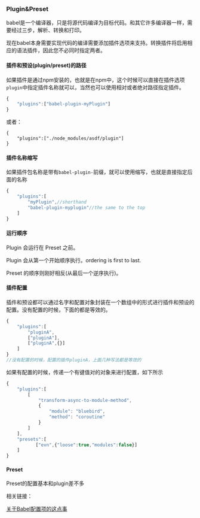 ### Plugin&Preset

babel是一个编译器，只是将源代码编译为目标代码。和其它许多编译器一样，需要经过三步，解析、转换和打印。

现在babel本身需要实现代码的编译需要添加插件选项来支持。转换插件将启用相应的语法插件，因此您不必同时指定两者。

#### 插件和预设(plugin/preset)的路径

如果插件是通过npm安装的，也就是在npm中，这个时候可以直接在插件选项`plugin`中指定插件名称就可以，当然也可以使用相对或者绝对路径指定插件。

```js
{
    "plugins":["babel-plugin-myPlugin"]
}
```

或者：

```
{
    "plugins":["./node_modules/asdf/plugin"]
}
```

#### 插件名称缩写

如果插件包名称是带有`babel-plugin-`前缀，就可以使用缩写，也就是直接指定后面的名称

```js
{
    "plugins":[
        "myPlugin",//shorthand
        "babel-plugin-myplugin"//the same to the top
    ]
}
```

#### 运行顺序

Plugin 会运行在 Preset 之前。

Plugin 会从第一个开始顺序执行。ordering is first to last.

Preset 的顺序则刚好相反(从最后一个逆序执行)。

#### 插件配置

插件和预设都可以通过名字和配置对象封装在一个数组中的形式进行插件和预设的配置。没有配置的时候，下面的都是等效的。

```js
{
    "plugins":[
        "pluginA",
        ["pluginA"],
        ["pluginA",{}]
    ]
}
//没有配置的时候，配置的插件pluginA，上面几种写法都是等效的
```

如果有配置的时候，传递一个有键值对的对象来进行配置，如下所示

```js
{
    "plugins":[
        [
        	"transform-async-to-module-method",
            {
            	"module": "bluebird",
            	"method": "coroutine"
            }
        ]
    ],
    "presets":[
           ["evn",{"loose":true,"modules":false}] 
    ]
}
```



#### Preset

Preset的配置基本和plugin差不多



相关链接：

[关于Babel配置项的这点事](https://segmentfault.com/a/1190000010468759)